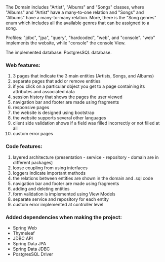 The Domain includes "Artist", "Albums" and "Songs" classes,
where "Albums" and "Artist" have a many-to-one relation and "Songs" and 
"Albums" have a many-to-many relation.
More, there is the "Song genres" enum which includes all the available genres that can be assigned to a song.

Profiles: "jdbc", "jpa", "query", "hardcoded", "web", and "console".
"web" implements the website, while "console" the console View.

The implemented database: PostgresSQL database.

<h3>Web features:</h3>
    <ol>
        <li>3 pages that indicate the 3 main entities (Artists, Songs, and Albums)</li>
        <li>separate pages that add or remove entities</li>
        <li>if you click on a particular object you get to a page containing its attributes and associated data</li>
        <li>session history that shows the pages the user viewed</li>
        <li>navigation bar and footer are made using fragments</li>
        <li>responsive pages</li>
        <li>the website is designed using bootstrap</li>
        <li>the website supports several other languages</li>
        <li>client side validation shows if a field was filled incorrectly or not filled at all</li>
        <li>custom error pages</li>
    </ol>

<h3>Code features:</h3>
    <ol>
        <li>layered architecture (presentation - service - repository - domain are in different packages)</li>
        <li>loose coupling from using interfaces</li>
        <li>loggers indicate important methods</li>
        <li>the relations between entities are shown in the domain and .sql code</li>
        <li>navigation bar and footer are made using fragments</li>
        <li>adding and deleting entities</li>
        <li>form validation is implemented using View Models</li>
        <li>separate service and repository for each entity</li>
        <li>custom error implemented at controller level</li>
    </ol>

<h3>Added dependencies when making the project:</h3>
    <ul>
        <li>Spring Web</li>
        <li>Thymeleaf</li>
        <li>JDBC API</li>
        <li>Spring Data JPA</li>
        <li>Spring Data JDBC</li>
        <li>PostgresSQL Driver</li>
    </ul>
